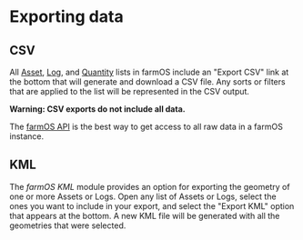 # Exporting data

## CSV

All [Asset](/guide/assets), [Log](/guide/logs), and
[Quantity](/guide/quantities) lists in farmOS include an "Export CSV" link at
the bottom that will generate and download a CSV file. Any sorts or filters
that are applied to the list will be represented in the CSV output.

**Warning: CSV exports do not include all data.**

The [farmOS API](/development/api) is the best way to get access to all raw data
in a farmOS instance.

## KML

The *farmOS KML* module provides an option for exporting the geometry of one or
more Assets or Logs. Open any list of Assets or Logs, select the ones you want
to include in your export, and select the "Export KML" option that appears at
the bottom. A new KML file will be generated with all the geometries that were
selected.
